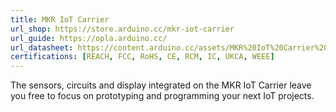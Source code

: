 ```yaml
---
title: MKR IoT Carrier
url_shop: https://store.arduino.cc/mkr-iot-carrier
url_guide: https://opla.arduino.cc/
url_datasheet: https://content.arduino.cc/assets/MKR%20IoT%20Carrier%20-%20Datasheet.pdf
certifications: [REACH, FCC, RoHS, CE, RCM, IC, UKCA, WEEE]
---
```


The sensors, circuits and display integrated on the MKR IoT Carrier leave you free to focus on prototyping and programming your next IoT projects.